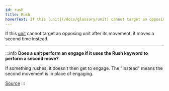 ```yaml
---
id: rush
title: Rush
hoverText: If this [unit](/docs/glossary/unit) cannot target an opposing unit after its movement, it moves a second time instead.
---
```


If this [unit](/docs/glossary/unit) cannot target an opposing unit after its movement, it moves a second time instead.

---

:::info
**Does a unit perform an engage if it uses the Rush keyword to perform a second move?**

If something rushes, it doesn't then get to engage. The "instead" means the second movement is in place of engaging.

<a href="https://boardgamegeek.com/thread/3474737/article/45829021#45829021" target="_blank">Source</a>
:::
